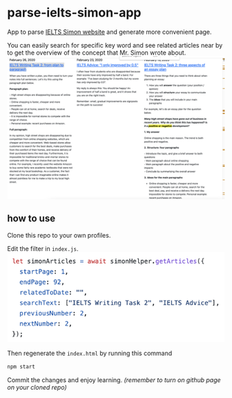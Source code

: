 # parse-ielts-simon-app

App to parse [IELTS Simon website](https://www.ielts-simon.com/) and generate more convenient page.

You can easily search for specific key word and see related articles near by to get the overview of the concept that Mr. Simon wrote about.
![img-02](./assets/img-02.png)

## how to use

Clone this repo to your own profiles.

Edit the filter in `index.js`.
![img-01](./assets/img-01.png)

Then regenerate the `index.html` by running this command

```bash
npm start
```

Commit the changes and enjoy learning. _(remember to turn on github page on your cloned repo)_
